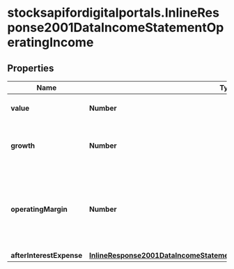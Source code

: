 # stocksapifordigitalportals.InlineResponse2001DataIncomeStatementOperatingIncome

## Properties

Name | Type | Description | Notes
------------ | ------------- | ------------- | -------------
**value** | **Number** | Value of the opearting income. | [optional] 
**growth** | **Number** | Annual growth rate of the operating income. | [optional] 
**operatingMargin** | **Number** | Operating margin, which is the ratio of the operating income, divided by the sales revenue. | [optional] 
**afterInterestExpense** | [**InlineResponse2001DataIncomeStatementOperatingIncomeAfterInterestExpense**](InlineResponse2001DataIncomeStatementOperatingIncomeAfterInterestExpense.md) |  | [optional] 



